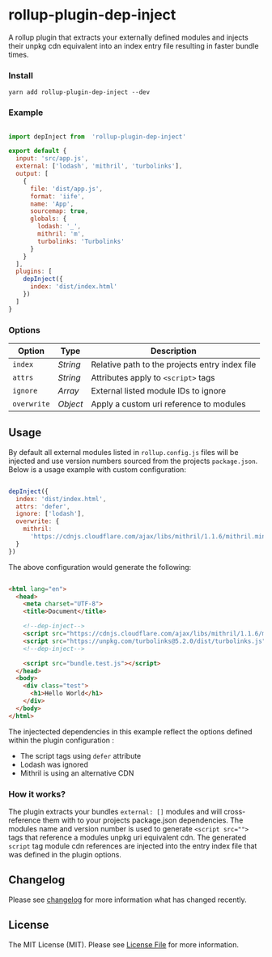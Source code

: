 
# rollup-plugin-dep-inject

A rollup plugin that extracts your externally defined modules and injects their unpkg cdn equivalent into an index entry file resulting in faster bundle times.

### Install
`yarn add rollup-plugin-dep-inject --dev`

### Example
```js

import depInject from  'rollup-plugin-dep-inject'

export default {
  input: 'src/app.js',
  external: ['lodash', 'mithril', 'turbolinks'],
  output: [
    {
      file: 'dist/app.js',
      format: 'iife',
      name: 'App',
      sourcemap: true,
      globals: {
        lodash: '_',
        mithril: 'm',
        turbolinks: 'Turbolinks'
      }
    }
  ],
  plugins: [
    depInject({
      index: 'dist/index.html'
    })
  ]
}

```

### Options

| Option | Type  |  Description |
|--|--|--|
| `index` | *String* | Relative path to the projects entry index file |
| `attrs` | *String* | Attributes apply to `<script>` tags |
| `ignore` | *Array* | External listed module IDs to ignore |
| `overwrite` | *Object* | Apply a custom uri reference to modules |


## Usage
By default all external modules listed in  `rollup.config.js` files will be injected and use version numbers sourced from the projects `package.json`. Below is a usage example with custom configuration:

```js

depInject({
  index: 'dist/index.html',
  attrs: 'defer',
  ignore: ['lodash'],
  overwrite: {
    mithril:
      'https://cdnjs.cloudflare.com/ajax/libs/mithril/1.1.6/mithril.min.js'
  }
})

```
The above configuration would generate the following:

```html

<html lang="en">
  <head>
    <meta charset="UTF-8">
    <title>Document</title>

    <!--dep-inject-->
    <script src="https://cdnjs.cloudflare.com/ajax/libs/mithril/1.1.6/mithril.min.js"></script>
    <script src="https://unpkg.com/turbolinks@5.2.0/dist/turbolinks.js"></script>
    <!--dep-inject-->

    <script src="bundle.test.js"></script>
  </head>
  <body>
    <div class="test">
      <h1>Hello World</h1>
    </div>
  </body>
</html>

```
The injectected dependencies in this example reflect the options defined within the plugin configuration :

- The script tags using `defer`  attribute
- Lodash was ignored
- Mithril is using an alternative CDN

### How it works?
The plugin extracts your bundles `external: []` modules and will cross-reference them with to your projects package.json dependencies. The modules name and version number is used to generate `<script src="">` tags that reference a modules unpkg uri equivalent cdn. The generated  `script` tag module cdn references are injected into the entry index file that was defined in the plugin options.

## Changelog

Please see [changelog](changelog.md) for more information what has changed recently.

## License
The MIT License (MIT). Please see [License File](LICENSE) for more information.


